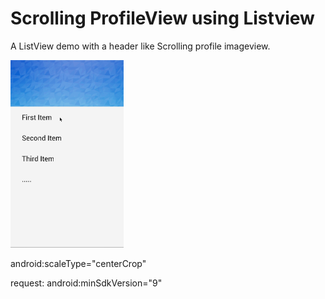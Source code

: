 Scrolling ProfileView using Listview
================

A  ListView demo with a header like Scrolling profile imageview.


<img src="img_sample.gif" height=300>

android:scaleType="centerCrop"

request:
          android:minSdkVersion="9"
